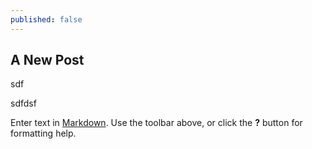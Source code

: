```yaml
---
published: false
---
```


## A New Post

sdf

sdfdsf

Enter text in [Markdown](http://daringfireball.net/projects/markdown/). Use the toolbar above, or click the **?** button for formatting help.
